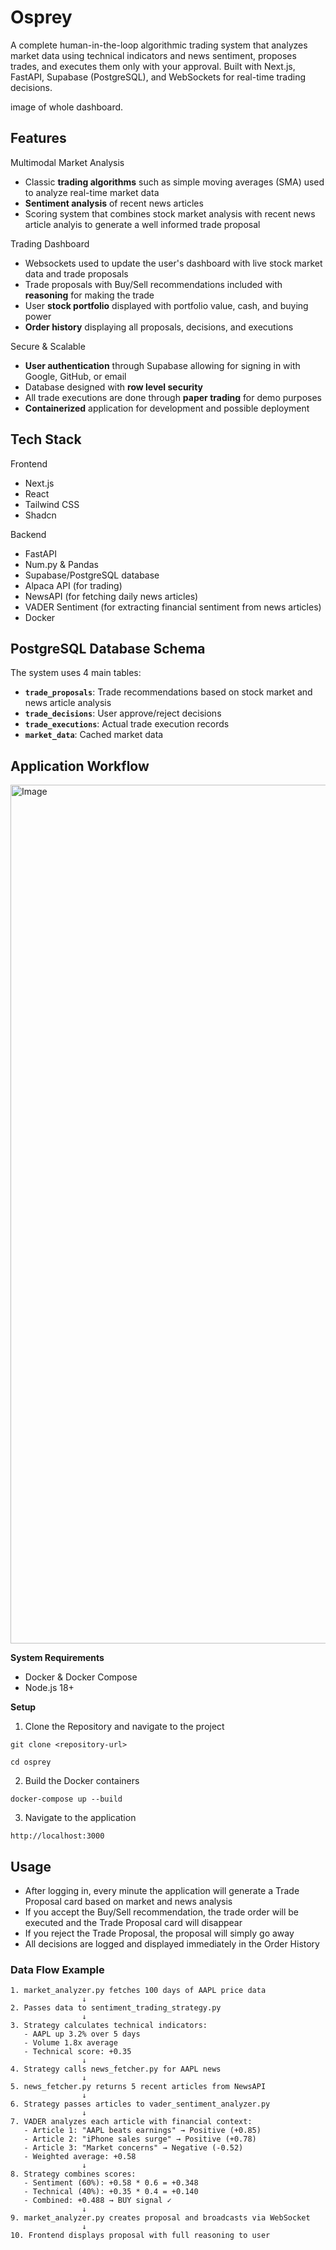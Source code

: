# Osprey

A complete human-in-the-loop algorithmic trading system that analyzes market data using technical indicators and news sentiment, proposes trades, and executes them only with your approval. Built with Next.js, FastAPI, Supabase (PostgreSQL), and WebSockets for real-time trading decisions.

image of whole dashboard.

## Features

Multimodal Market Analysis
- Classic **trading algorithms** such as simple moving averages (SMA) used to analyze real-time market data
- **Sentiment analysis** of recent news articles
- Scoring system that combines stock market analysis with recent news article analyis to generate a well informed trade proposal


Trading Dashboard
- Websockets used to update the user's dashboard with live stock market data and trade proposals
- Trade proposals with Buy/Sell recommendations included with **reasoning** for making the trade
- User **stock portfolio** displayed with portfolio value, cash, and buying power
- **Order history** displaying all proposals, decisions, and executions

Secure & Scalable
- **User authentication** through Supabase allowing for signing in with Google, GitHub, or email
- Database designed with **row level security** 
- All trade executions are done through **paper trading** for demo purposes
- **Containerized** application for development and possible deployment

## Tech Stack
Frontend
- Next.js
- React
- Tailwind CSS
- Shadcn

Backend
- FastAPI
- Num.py & Pandas
- Supabase/PostgreSQL database
- Alpaca API (for trading)
- NewsAPI (for fetching daily news articles)
- VADER Sentiment (for extracting financial sentiment from news articles)
- Docker

## PostgreSQL Database Schema

The system uses 4 main tables:

- **`trade_proposals`**: Trade recommendations based on stock market and news article analysis
- **`trade_decisions`**: User approve/reject decisions  
- **`trade_executions`**: Actual trade execution records
- **`market_data`**: Cached market data

## Application Workflow

<img width="1862" height="1374" alt="Image" src="https://github.com/user-attachments/assets/d078b6a3-dc80-4fb5-86d1-af7751032b0f" />

**System Requirements**
- Docker & Docker Compose
- Node.js 18+

**Setup**
1. Clone the Repository and navigate to the project
```
git clone <repository-url>
```
```
cd osprey
```
2. Build the Docker containers
```
docker-compose up --build
```
3. Navigate to the application
```
http://localhost:3000
```

## Usage
- After logging in, every minute the application will generate a Trade Proposal card based on market and news analysis 
- If you accept the Buy/Sell recommendation, the trade order will be executed and the Trade Proposal card will disappear
- If you reject the Trade Proposal, the proposal will simply go away
- All decisions are logged and displayed immediately in the Order History 







### Data Flow Example

```
1. market_analyzer.py fetches 100 days of AAPL price data
                ↓
2. Passes data to sentiment_trading_strategy.py
                ↓
3. Strategy calculates technical indicators:
   - AAPL up 3.2% over 5 days
   - Volume 1.8x average
   - Technical score: +0.35
                ↓
4. Strategy calls news_fetcher.py for AAPL news
                ↓
5. news_fetcher.py returns 5 recent articles from NewsAPI
                ↓
6. Strategy passes articles to vader_sentiment_analyzer.py
                ↓
7. VADER analyzes each article with financial context:
   - Article 1: "AAPL beats earnings" → Positive (+0.85)
   - Article 2: "iPhone sales surge" → Positive (+0.78)
   - Article 3: "Market concerns" → Negative (-0.52)
   - Weighted average: +0.58
                ↓
8. Strategy combines scores:
   - Sentiment (60%): +0.58 * 0.6 = +0.348
   - Technical (40%): +0.35 * 0.4 = +0.140
   - Combined: +0.488 → BUY signal ✓
                ↓
9. market_analyzer.py creates proposal and broadcasts via WebSocket
                ↓
10. Frontend displays proposal with full reasoning to user
```




